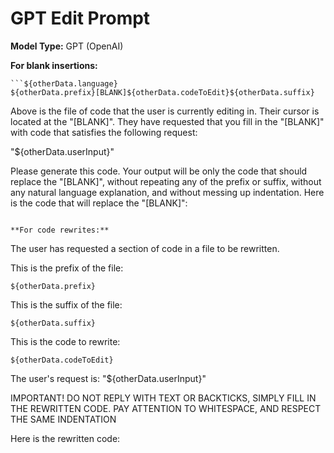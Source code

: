 # GPT Edit Prompt

**Model Type:** GPT (OpenAI)

**For blank insertions:**
```
```${otherData.language}
${otherData.prefix}[BLANK]${otherData.codeToEdit}${otherData.suffix}
```

Above is the file of code that the user is currently editing in. Their cursor is located at the "[BLANK]". They have requested that you fill in the "[BLANK]" with code that satisfies the following request:

"${otherData.userInput}"

Please generate this code. Your output will be only the code that should replace the "[BLANK]", without repeating any of the prefix or suffix, without any natural language explanation, and without messing up indentation. Here is the code that will replace the "[BLANK]":
```

**For code rewrites:**
```
The user has requested a section of code in a file to be rewritten.

This is the prefix of the file:
```${otherData.language}
${otherData.prefix}
```

This is the suffix of the file:
```${otherData.language}
${otherData.suffix}
```

This is the code to rewrite:
```${otherData.language}
${otherData.codeToEdit}
```

The user's request is: "${otherData.userInput}"

<INSTRUCTION>
IMPORTANT! DO NOT REPLY WITH TEXT OR BACKTICKS, SIMPLY FILL IN THE REWRITTEN CODE.
PAY ATTENTION TO WHITESPACE, AND RESPECT THE SAME INDENTATION
</INSTRUCTION>

Here is the rewritten code:
```
